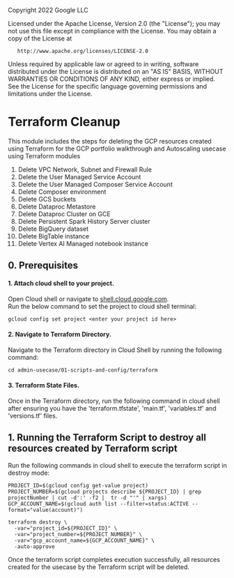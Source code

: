<!---->
  Copyright 2022 Google LLC
 
  Licensed under the Apache License, Version 2.0 (the "License");
  you may not use this file except in compliance with the License.
  You may obtain a copy of the License at
 
       http://www.apache.org/licenses/LICENSE-2.0
 
  Unless required by applicable law or agreed to in writing, software
  distributed under the License is distributed on an "AS IS" BASIS,
  WITHOUT WARRANTIES OR CONDITIONS OF ANY KIND, either express or implied.
  See the License for the specific language governing permissions and
  limitations under the License.
 <!---->

# Terraform Cleanup

This module includes the steps for deleting the GCP resources created using Terraform for the GCP portfolio walkthrough and Autoscaling usecase using Terraform modules<br>

1. Delete VPC Network, Subnet and Firewall Rule<br>
2. Delete the User Managed Service Account<br>
3. Delete the User Managed Composer Service Account<br>
4. Delete Composer environment<br>
5. Delete GCS buckets<br>
6. Delete Dataproc Metastore<br>
7. Delete Dataproc Cluster on GCE<br>
8. Delete Persistent Spark History Server cluster<br>
9. Delete BigQuery dataset<br>
10. Delete BigTable instance<br>
11. Delete Vertex AI Managed notebook instance

## 0. Prerequisites

#### 1. Attach cloud shell to your project.
Open Cloud shell or navigate to [shell.cloud.google.com](https://shell.cloud.google.com). <br>
Run the below command to set the project to cloud shell terminal:

```
gcloud config set project <enter your project id here>
```

#### 2. Navigate to Terraform Directory.

Navigate to the Terraform directory in Cloud Shell by running the following command:<br>

```
cd admin-usecase/01-scripts-and-config/terraform
```

#### 3. Terraform State Files.

Once in the Terraform directory, run the following command in cloud shell after ensuring you have the 'terraform.tfstate', 'main.tf', 'variables.tf' and 'versions.tf' files.

## 1. Running the Terraform Script to destroy all resources created by Terraform script

Run the following commands in cloud shell to execute the terraform script in destroy mode: <br>

```
PROJECT_ID=$(gcloud config get-value project)                                                   
PROJECT_NUMBER=$(gcloud projects describe ${PROJECT_ID} | grep projectNumber | cut -d':' -f2 |  tr -d "'" | xargs)
GCP_ACCOUNT_NAME=$(gcloud auth list --filter=status:ACTIVE --format="value(account)")

terraform destroy \
  -var="project_id=${PROJECT_ID}" \
  -var="project_number=${PROJECT_NUMBER}" \
  -var="gcp_account_name=${GCP_ACCOUNT_NAME}" \
  -auto-approve
```

Once the terraform script completes execution successfully, all resources created for the usecase by the Terraform script will be deleted.

